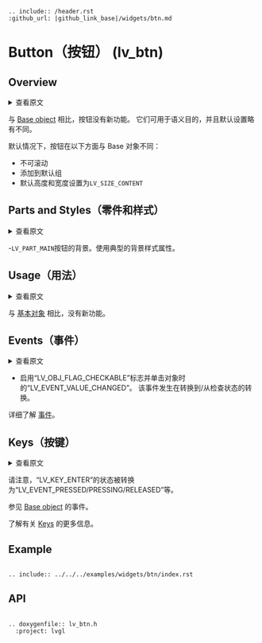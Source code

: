 ```eval_rst
.. include:: /header.rst 
:github_url: |github_link_base|/widgets/btn.md
```
# Button（按钮） (lv_btn)

## Overview

<details>
<summary>查看原文</summary>
<p>

Buttons have no new features compared to the [Base object](/widgets/obj). They are usuful for semantic purposes and have slightly different default settings.

Buttons, by default, differ from Base object in the following ways:
- Not scrollable
- Added to the default group
- Default height and width set to `LV_SIZE_CONTENT`

</p>
</details>

与 [Base object](/widgets/obj) 相比，按钮没有新功能。 它们可用于语义目的，并且默认设置略有不同。

默认情况下，按钮在以下方面与 Base 对象不同：
- 不可滚动
- 添加到默认组
- 默认高度和宽度设置为`LV_SIZE_CONTENT`

## Parts and Styles（零件和样式）

<details>
<summary>查看原文</summary>
<p>

- `LV_PART_MAIN` The background of the button. Uses the typical background style properties.

</p>
</details>

-`LV_PART_MAIN`按钮的背景。使用典型的背景样式属性。

## Usage（用法）

<details>
<summary>查看原文</summary>
<p>

There are no new features compared to [Base object](/widgets/obj).

</p>
</details>

与 [基本对象](/widgets/obj) 相比，没有新功能。

## Events（事件）

<details>
<summary>查看原文</summary>
<p>

- `LV_EVENT_VALUE_CHANGED` when the `LV_OBJ_FLAG_CHECKABLE` flag is enabled and the object is clicked. The event happens on transition to/from the checked state.


Learn more about [Events](/overview/event).

</p>
</details>

- 启用“LV_OBJ_FLAG_CHECKABLE”标志并单击对象时的“LV_EVENT_VALUE_CHANGED”。 该事件发生在转换到/从检查状态的转换。


详细了解 [事件](/overview/event)。

## Keys（按键）

<details>
<summary>查看原文</summary>
<p>

Note that the state of `LV_KEY_ENTER` is translated to `LV_EVENT_PRESSED/PRESSING/RELEASED` etc.

See the events of the [Base object](/widgets/obj) too.

Learn more about [Keys](/overview/indev).

</p>
</details>

请注意，“LV_KEY_ENTER”的状态被转换为“LV_EVENT_PRESSED/PRESSING/RELEASED”等。

参见 [Base object](/widgets/obj) 的事件。

了解有关 [Keys](/overview/indev) 的更多信息。

## Example
```eval_rst

.. include:: ../../../examples/widgets/btn/index.rst

```

## API

```eval_rst

.. doxygenfile:: lv_btn.h
  :project: lvgl

```
